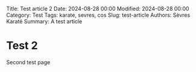 Title: Test article 2
Date: 2024-08-28 00:00
Modified: 2024-08-28 00:00
Category: Test 
Tags: karate, sevres, cos
Slug: test-article
Authors: Sèvres Karaté 
Summary: A test article

# Test 2
Second test page
